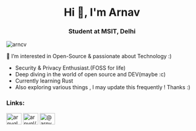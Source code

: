 <h1 align="center">Hi 👋, I'm Arnav</h1>
<h3 align="center">Student at MSIT, Delhi </h3>

<p align="left"> <img src="https://komarev.com/ghpvc/?username=arncv&label=Profile%20views&color=0e75b6&style=flat" alt="arncv" /> </p>


👀 I’m interested in Open-Source & passionate about Technology :) 
 - Security & Privacy Enthusiast.(FOSS for life)
 - Deep diving in the world of open source and DEV(maybe :c)
 - Currently learning Rust 
 - Also exploring various things , I may update this frequently ! Thanks :)
 
<h3 align="left">Links:</h3>
<p align="left">
<a href="https://twitter.com/arnvgl" target="blank"><img align="center" src="https://raw.githubusercontent.com/rahuldkjain/github-profile-readme-generator/master/src/images/icons/Social/twitter.svg" alt="arnvgl" height="30" width="40" /></a>
<a href="https://linkedin.com/in/arnvgl/" target="blank"><img align="center" src="https://raw.githubusercontent.com/rahuldkjain/github-profile-readme-generator/master/src/images/icons/Social/linked-in-alt.svg" alt="arnvgl/" height="30" width="40" /></a>
<a href="https://medium.com/@arnvgl" target="blank"><img align="center" src="https://raw.githubusercontent.com/rahuldkjain/github-profile-readme-generator/master/src/images/icons/Social/medium.svg" alt="@arnvgl" height="30" width="40" /></a>
</p>


